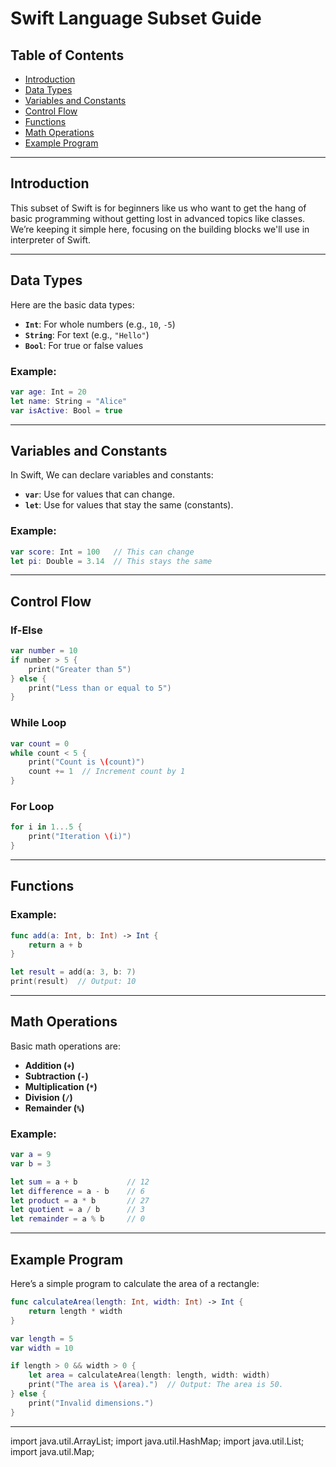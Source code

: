 # Swift Language Subset Guide
  


## Table of Contents

- [Introduction](#introduction)
- [Data Types](#data-types)
- [Variables and Constants](#variables-and-constants)
- [Control Flow](#control-flow)
- [Functions](#functions)
- [Math Operations](#math-operations)
- [Example Program](#example-program)

---

## Introduction

This subset of Swift is for beginners like us who want to get the hang of basic programming without getting lost in advanced topics like classes. We’re keeping it simple here, focusing on the building blocks we'll use in interpreter of Swift.

---

## Data Types

Here are the basic data types:

- **`Int`**: For whole numbers (e.g., `10`, `-5`)
- **`String`**: For text (e.g., `"Hello"`)
- **`Bool`**: For true or false values

### Example:

```swift
var age: Int = 20
let name: String = "Alice"
var isActive: Bool = true
```

---

## Variables and Constants

In Swift, We can declare variables and constants:

- **`var`**: Use for values that can change.
- **`let`**: Use for values that stay the same (constants).

### Example:

```swift
var score: Int = 100   // This can change
let pi: Double = 3.14  // This stays the same
```

---

## Control Flow
### If-Else

```swift
var number = 10
if number > 5 {
    print("Greater than 5")
} else {
    print("Less than or equal to 5")
}
```

### While Loop

```swift
var count = 0
while count < 5 {
    print("Count is \(count)")
    count += 1  // Increment count by 1
}
```

### For Loop

```swift
for i in 1...5 {
    print("Iteration \(i)")
}
```

---

## Functions

### Example:

```swift
func add(a: Int, b: Int) -> Int {
    return a + b
}

let result = add(a: 3, b: 7)
print(result)  // Output: 10
```

---

## Math Operations

Basic math operations are:

- **Addition (`+`)**
- **Subtraction (`-`)**
- **Multiplication (`*`)**
- **Division (`/`)**
- **Remainder (`%`)**

### Example:

```swift
var a = 9
var b = 3

let sum = a + b           // 12
let difference = a - b    // 6
let product = a * b       // 27
let quotient = a / b      // 3
let remainder = a % b     // 0

```

---

## Example Program

Here’s a simple program to calculate the area of a rectangle:

```swift
func calculateArea(length: Int, width: Int) -> Int {
    return length * width
}

var length = 5
var width = 10

if length > 0 && width > 0 {
    let area = calculateArea(length: length, width: width)
    print("The area is \(area).")  // Output: The area is 50.
} else {
    print("Invalid dimensions.")
}
```

---


import java.util.ArrayList;
import java.util.HashMap;
import java.util.List;
import java.util.Map;